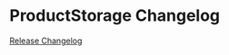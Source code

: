 # ProductStorage Changelog

[Release Changelog](https://github.com/spryker/ProductStorage/releases)
